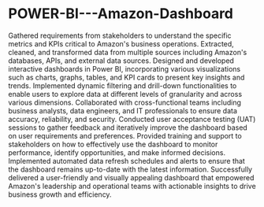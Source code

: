 # POWER-BI---Amazon-Dashboard
Gathered requirements from stakeholders to understand the specific metrics and KPIs critical to Amazon's business operations.
Extracted, cleaned, and transformed data from multiple sources including Amazon's databases, APIs, and external data sources.
Designed and developed interactive dashboards in Power BI, incorporating various visualizations such as charts, graphs, tables, and KPI cards to present key insights and trends.
Implemented dynamic filtering and drill-down functionalities to enable users to explore data at different levels of granularity and across various dimensions.
Collaborated with cross-functional teams including business analysts, data engineers, and IT professionals to ensure data accuracy, reliability, and security.
Conducted user acceptance testing (UAT) sessions to gather feedback and iteratively improve the dashboard based on user requirements and preferences.
Provided training and support to stakeholders on how to effectively use the dashboard to monitor performance, identify opportunities, and make informed decisions.
Implemented automated data refresh schedules and alerts to ensure that the dashboard remains up-to-date with the latest information.
Successfully delivered a user-friendly and visually appealing dashboard that empowered Amazon's leadership and operational teams with actionable insights to drive business growth and efficiency.
